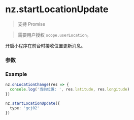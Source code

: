 # nz.startLocationUpdate

> <Icon type="success" /> 支持 Promise

> 需要用户授权 `scope.userLocation`。

开启小程序在前台时接收位置更新消息。

### 参数

<Props :data="props" options />

### Example

```ts
nz.onLocationChange(res => {
  console.log('当前位置: ', res.latitude, res.longitude)
})

nz.startLocationUpdate({
  type: 'gcj02'
})
```

<script setup>
const props = [
    {
        name: "type", 
        type: "string",
        default: "gcj02",
        required: false, 
        desc: "返回的 gps 坐标系", 
        version: "0.1.0",
        values: [
          { value: "wgs84", desc: "地球坐标" },
          { value: "gcj02", desc: "火星坐标" },
        ]
    },
]
</script>
